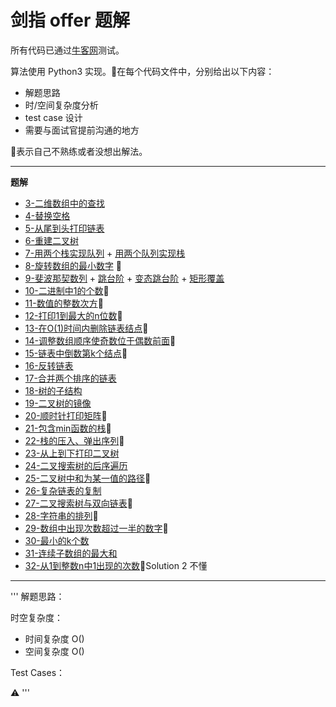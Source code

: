 # 剑指 offer 题解

所有代码已通过[牛客网](https://www.nowcoder.com/ta/coding-interviews)测试。

算法使用 Python3 实现。🤔在每个代码文件中，分别给出以下内容：
- 解题思路
- 时/空间复杂度分析
- test case 设计
- 需要与面试官提前沟通的地方

🌟表示自己不熟练或者没想出解法。

---------------
**题解**
- [3-二维数组中的查找](3-SearhIn2DArray.py)
- [4-替换空格](4-ReplaceSpace.py)
- [5-从尾到头打印链表](5-printLinkedList.py)
- [6-重建二叉树](6-reConstructBinaryTree.py)
- [7-用两个栈实现队列](7-realizeQueueByStacks.py) + [用两个队列实现栈](7-realizeStackByQueues.py)
- [8-旋转数组的最小数字](8-minNumberInRotateArray.py) 🌟
- [9-斐波那契数列](9-Fibonacci.py) + [跳台阶](9-jumpFloor.py) + [变态跳台阶](9-jumpFloorII.py) + [矩形覆盖](9-rectCover.py)
- [10-二进制中1的个数](10-NumberOf1.py)🌟
- [11-数值的整数次方](11-Power.py)🌟
- [12-打印1到最大的n位数](12-printNmax.py)🌟
- [13-在O(1)时间内删除链表结点](13-deleteNode.py)🌟
- [14-调整数组顺序使奇数位于偶数前面](14-reOrderArray.py)🌟
- [15-链表中倒数第k个结点](15-FindKthToTail.py)🌟
- [16-反转链表](16-ReverseList.py)
- [17-合并两个排序的链表](17-Merge.py)
- [18-树的子结构](18-HasSubtree.py)
- [19-二叉树的镜像](19-Mirror.py)
- [20-顺时针打印矩阵](20-printMatrix.py)🌟
- [21-包含min函数的栈](21-stackWithMin.py)🌟
- [22-栈的压入、弹出序列](22-isPopOrder.py)🌟
- [23-从上到下打印二叉树](23-PrintFromTopToBottom.py)
- [24-二叉搜索树的后序遍历](24-VerifySquenceOfBST.py)
- [25-二叉树中和为某一值的路径](25-FindPath.py)🌟
- [26-复杂链表的复制](26-Clone.py)
- [27-二叉搜索树与双向链表](27-Convert.py)🌟
- [28-字符串的排列](28-Permutation.py)🌟
- [29-数组中出现次数超过一半的数字](29-MoreThanHalfNum_Solution.py)🌟
- [30-最小的k个数](30-GetLeastNumbers_Solution.py)
- [31-连续子数组的最大和](31-FindGreatestSumOfSubArray.py)
- [32-从1到整数n中1出现的次数](32-NumberOf1Between1AndN_Solution.py)🌟Solution 2 不懂
------

'''
解题思路：

时空复杂度：
- 时间复杂度 O()
- 空间复杂度 O()

Test Cases：

⚠️
'''



